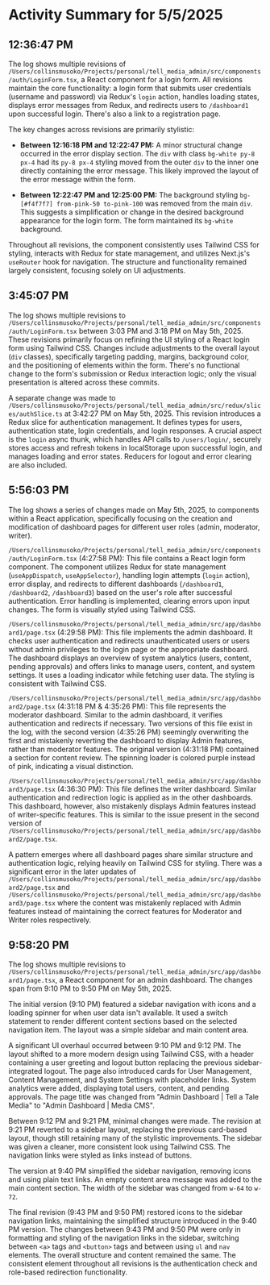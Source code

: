 # Activity Summary for 5/5/2025

## 12:36:47 PM
The log shows multiple revisions of `/Users/collinsmusoko/Projects/personal/tell_media_admin/src/components/auth/LoginForm.tsx`, a React component for a login form.  All revisions maintain the core functionality: a login form that submits user credentials (username and password) via Redux's `login` action, handles loading states, displays error messages from Redux, and redirects users to `/dashboard1` upon successful login.  There's also a link to a registration page.

The key changes across revisions are primarily stylistic:

* **Between 12:16:18 PM and 12:22:47 PM:**  A minor structural change occurred in the error display section.  The `div` with class `bg-white py-8 px-4` had its `py-8 px-4` styling moved from the outer `div` to the inner one directly containing the error message. This likely improved the layout of the error message within the form.

* **Between 12:22:47 PM and 12:25:00 PM:** The background styling `bg-[#f4f7f7] from-pink-50 to-pink-100` was removed from the main `div`. This suggests a simplification or change in the desired background appearance for the login form. The form maintained its `bg-white` background.


Throughout all revisions, the component consistently uses Tailwind CSS for styling, interacts with Redux for state management, and utilizes Next.js's `useRouter` hook for navigation. The structure and functionality remained largely consistent, focusing solely on UI adjustments.


## 3:45:07 PM
The log shows multiple revisions to `/Users/collinsmusoko/Projects/personal/tell_media_admin/src/components/auth/LoginForm.tsx` between 3:03 PM and 3:18 PM on May 5th, 2025.  These revisions primarily focus on refining the UI styling of a React login form using Tailwind CSS.  Changes include adjustments to the overall layout (`div` classes), specifically targeting padding, margins, background color, and the positioning of elements within the form.  There's no functional change to the form's submission or Redux interaction logic; only the visual presentation is altered across these commits.


A separate change was made to  `/Users/collinsmusoko/Projects/personal/tell_media_admin/src/redux/slices/authSlice.ts` at 3:42:27 PM on May 5th, 2025. This revision introduces a Redux slice for authentication management. It defines types for users, authentication state, login credentials, and login responses.  A crucial aspect is the `login` async thunk, which handles API calls to `/users/login/`, securely stores access and refresh tokens in localStorage upon successful login, and manages loading and error states.  Reducers for logout and error clearing are also included.


## 5:56:03 PM
The log shows a series of changes made on May 5th, 2025, to components within a React application, specifically focusing on the creation and modification of dashboard pages for different user roles (admin, moderator, writer).

`/Users/collinsmusoko/Projects/personal/tell_media_admin/src/components/auth/LoginForm.tsx` (4:27:58 PM): This file contains a React login form component.  The component utilizes Redux for state management (`useAppDispatch`, `useAppSelector`), handling login attempts (`login` action), error display, and redirects to different dashboards (`/dashboard1`, `/dashboard2`, `/dashboard3`) based on the user's role after successful authentication.  Error handling is implemented, clearing errors upon input changes. The form is visually styled using Tailwind CSS.

`/Users/collinsmusoko/Projects/personal/tell_media_admin/src/app/dashboard1/page.tsx` (4:29:58 PM): This file implements the admin dashboard. It checks user authentication and redirects unauthenticated users or users without admin privileges to the login page or the appropriate dashboard.  The dashboard displays an overview of system analytics (users, content, pending approvals) and offers links to manage users, content, and system settings.  It uses a loading indicator while fetching user data.  The styling is consistent with Tailwind CSS.

`/Users/collinsmusoko/Projects/personal/tell_media_admin/src/app/dashboard2/page.tsx` (4:31:18 PM & 4:35:26 PM):  This file represents the moderator dashboard.  Similar to the admin dashboard, it verifies authentication and redirects if necessary. Two versions of this file exist in the log, with the second version (4:35:26 PM) seemingly overwriting the first and mistakenly reverting the dashboard to display Admin features, rather than moderator features.  The original version (4:31:18 PM) contained a section for content review. The spinning loader is colored purple instead of pink,  indicating a visual distinction.

`/Users/collinsmusoko/Projects/personal/tell_media_admin/src/app/dashboard3/page.tsx` (4:36:30 PM): This file defines the writer dashboard. Similar authentication and redirection logic is applied as in the other dashboards.  This dashboard, however, also mistakenly displays Admin features instead of writer-specific features.  This is similar to the issue present in the second version of `/Users/collinsmusoko/Projects/personal/tell_media_admin/src/app/dashboard2/page.tsx`.

A pattern emerges where all dashboard pages share similar structure and authentication logic, relying heavily on Tailwind CSS for styling. There was a significant error in the later updates of `/Users/collinsmusoko/Projects/personal/tell_media_admin/src/app/dashboard2/page.tsx` and `/Users/collinsmusoko/Projects/personal/tell_media_admin/src/app/dashboard3/page.tsx` where the content was mistakenly replaced with Admin features instead of maintaining the correct features for Moderator and Writer roles respectively.


## 9:58:20 PM
The log shows multiple revisions to `/Users/collinsmusoko/Projects/personal/tell_media_admin/src/app/dashboard1/page.tsx`, a React component for an admin dashboard.  The changes span from 9:10 PM to 9:50 PM on May 5th, 2025.

The initial version (9:10 PM) featured a sidebar navigation with icons and a loading spinner for when user data isn't available.  It used a switch statement to render different content sections based on the selected navigation item. The layout was a simple sidebar and main content area.

A significant UI overhaul occurred between 9:10 PM and 9:12 PM. The layout shifted to a more modern design using Tailwind CSS, with a header containing a user greeting and logout button replacing the previous sidebar-integrated logout.  The page also introduced cards for User Management, Content Management, and System Settings with placeholder links.  System analytics were added, displaying total users, content, and pending approvals. The page title was changed from  "Admin Dashboard | Tell a Tale Media" to "Admin Dashboard | Media CMS".


Between 9:12 PM and 9:21 PM, minimal changes were made. The revision at 9:21 PM reverted to a sidebar layout, replacing the previous card-based layout, though still retaining many of the stylistic improvements.  The sidebar was given a cleaner, more consistent look using Tailwind CSS.  The navigation links were styled as links instead of buttons.

The version at 9:40 PM simplified the sidebar navigation, removing icons and using plain text links.  An empty content area message was added to the main content section. The width of the sidebar was changed from `w-64` to `w-72`.

The final revision (9:43 PM and 9:50 PM) restored icons to the sidebar navigation links, maintaining the simplified structure introduced in the 9:40 PM version. The changes between 9:43 PM and 9:50 PM were only in formatting and styling of the navigation links in the sidebar, switching between `<a>` tags and `<button>` tags and between using `ul` and `nav` elements.  The overall structure and content remained the same.  The consistent element throughout all revisions is the authentication check and role-based redirection functionality.
